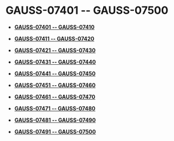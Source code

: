 # GAUSS-07401 -- GAUSS-07500<a name="EN-US_TOPIC_0302073686"></a>

-   **[GAUSS-07401 -- GAUSS-07410](gauss-07401----gauss-07410.md)**  

-   **[GAUSS-07411 -- GAUSS-07420](gauss-07411----gauss-07420.md)**  

-   **[GAUSS-07421 -- GAUSS-07430](gauss-07421----gauss-07430.md)**  

-   **[GAUSS-07431 -- GAUSS-07440](gauss-07431----gauss-07440.md)**  

-   **[GAUSS-07441 -- GAUSS-07450](gauss-07441----gauss-07450.md)**  

-   **[GAUSS-07451 -- GAUSS-07460](gauss-07451----gauss-07460.md)**  

-   **[GAUSS-07461 -- GAUSS-07470](gauss-07461----gauss-07470.md)**  

-   **[GAUSS-07471 -- GAUSS-07480](gauss-07471----gauss-07480.md)**  

-   **[GAUSS-07481 -- GAUSS-07490](gauss-07481----gauss-07490.md)**  

-   **[GAUSS-07491 -- GAUSS-07500](gauss-07491----gauss-07500.md)**  


